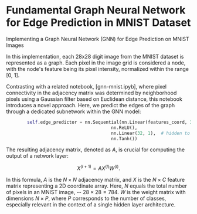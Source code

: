 # Fundamental Graph Neural Network for Edge Prediction in MNIST Dataset
Implementing a Graph Neural Network (GNN) for Edge Prediction on MNIST Images

In this implementation, each 28x28 digit image from the MNIST dataset is represented as a graph. Each pixel in the image grid is considered a node, with the node's feature being its pixel intensity, normalized within the range [0, 1].

Contrasting with a related notebook, [gnn-mnist.ipyb], where pixel connectivity in the adjacency matrix was determined by neighborhood pixels using a Gaussian filter based on Euclidean distance, this notebook introduces a novel approach. Here, we predict the edges of the graph through a dedicated subnetwork within the GNN model:

```python
        self.edge_predictor = nn.Sequential(nn.Linear(features_coord, 32),  # coord to hidden
                                        nn.ReLU(),
                                        nn.Linear(32, 1),  # hidden to edge
                                        nn.Tanh())

```

The resulting adjacency matrix, denoted as $A$, is crucial for computing the output of a network layer:

$$X^{(l+1)}=A X^{(l)} W^{(l)}.$$

In this formula, $A$ is the $N \times N$ adjacency matrix, and $X$ is the $N \times C$ feature matrix representing a 2D coordinate array. Here, $N$  equals the total number of pixels in an MNIST image, -- $28 \times 28 = 784$. $W$ is the weight matrix with dimensions $N \times P$, where $P$ corresponds to the number of classes, especially relevant in the context of a single hidden layer architecture.
